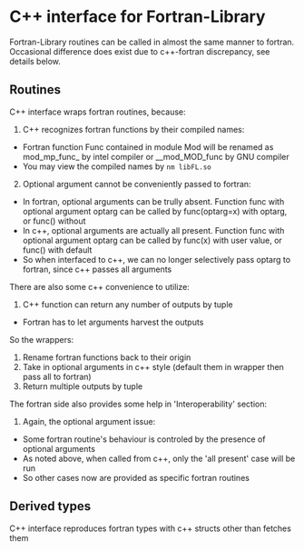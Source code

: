 # C++ interface for Fortran-Library
Fortran-Library routines can be called in almost the same manner to fortran. Occasional difference does exist due to c++-fortran discrepancy, see details below.

## Routines
C++ interface wraps fortran routines, because:
1. C++ recognizes fortran functions by their compiled names:
* Fortran function Func contained in module Mod will be renamed as mod_mp_func_ by intel compiler or __mod_MOD_func by GNU compiler
* You may view the compiled names by `nm libFL.so`
2. Optional argument cannot be conveniently passed to fortran:
* In fortran, optional arguments can be trully absent. Function func with optional argument optarg can be called by func(optarg=x) with optarg, or func() without
* In c++, optional arguments are actually all present. Function func with optional argument optarg can be called by func(x) with user value, or func() with default
* So when interfaced to c++, we can no longer selectively pass optarg to fortran, since c++ passes all arguments

There are also some c++ convenience to utilize:
1. C++ function can return any number of outputs by tuple
* Fortran has to let arguments harvest the outputs

So the wrappers:
1. Rename fortran functions back to their origin
2. Take in optional arguments in c++ style (default them in wrapper then pass all to fortran)
3. Return multiple outputs by tuple

The fortran side also provides some help in 'Interoperability' section:
1. Again, the optional argument issue:
* Some fortran routine's behaviour is controled by the presence of optional arguments
* As noted above, when called from c++, only the 'all present' case will be run
* So other cases now are provided as specific fortran routines

## Derived types
C++ interface reproduces fortran types with c++ structs other than fetches them
